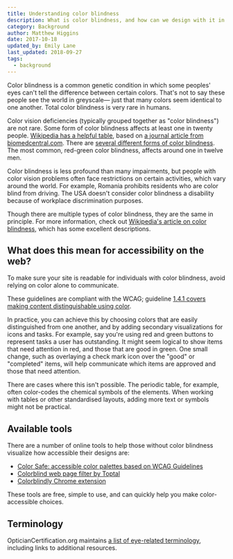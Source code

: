 ```yaml
---
title: Understanding color blindness
description: What is color blindness, and how can we design with it in mind?
category: Background
author: Matthew Higgins
date: 2017-10-18
updated_by: Emily Lane
last_updated: 2018-09-27
tags:
  - background
---
```


Color blindness is a common genetic condition in which some peoples' eyes can't tell the difference between certain colors. That's not to say these people see the world in greyscale&mdash; just that many colors seem identical to one another. Total color blindness is very rare in humans.

Color vision deficiencies (typically grouped together as "color blindness") are not rare. Some form of color blindness affects at least one in twenty people. [Wikipedia has a helpful table](https://en.wikipedia.org/wiki/Color_blindness#Epidemiology), based on [a journal article from biomedcentral.com](https://apfmj.biomedcentral.com/articles/10.1186/s12930-014-0010-3). There are [several different forms of color blindness](http://www.colourblindawareness.org/colour-blindness/types-of-colour-blindness/). The most common, red-green color blindness, affects around one in twelve men.

Color blindness is less profound than many impairments, but people with color vision problems often face restrictions on certain activities, which vary around the world. For example, Romania prohibits residents who are color blind from driving. The USA doesn't consider color blindness a disability because of workplace discrimination purposes.

Though there are multiple types of color blindness, they are the same in principle. For more information, check out [Wikipedia's article on color blindness](https://en.wikipedia.org/wiki/Color_blindness), which has some excellent descriptions.


## What does this mean for accessibility on the web?

To make sure your site is readable for individuals with color blindness, avoid relying on color alone to communicate.

These guidelines are compliant with the WCAG; guideline [1.4.1 covers making content distinguishable using color](https://www.w3.org/TR/UNDERSTANDING-WCAG20/visual-audio-contrast-without-color.html).

In practice, you can achieve this by choosing colors that are easily distinguished from one another, and by adding secondary visualizations for icons and tasks. For example, say you're using red and green buttons to represent tasks a user has outstanding. It might seem logical to show items that need attention in red, and those that are good in green. One small change, such as overlaying a check mark icon over the "good" or "completed" items, will help communicate which items are approved and those that need attention.

There are cases where this isn't possible. The periodic table, for example, often color-codes the chemical symbols of the elements. When working with tables or other standardised layouts, adding more text or symbols might not be practical.


## Available tools

There are a number of online tools to help those without color blindness visualize how accessible their designs are:

- [Color Safe: accessible color palettes based on WCAG Guidelines](http://colorsafe.co)
- [Colorblind web page filter by Toptal](https://www.toptal.com/designers/colorfilter)
- [Colorblindly Chrome extension](https://chrome.google.com/webstore/detail/colorblindly/floniaahmccleoclneebhhmnjgdfijgg)

These tools are free, simple to use, and can quickly help you make color-accessible choices.


## Terminology

OpticianCertification.org maintains [a list of eye-related terminology](https://opticiancertification.org/glossary/), including links to additional resources.
